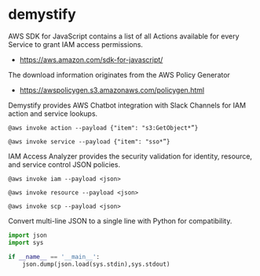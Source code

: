 # demystify

AWS SDK for JavaScript contains a list of all Actions available for every Service to grant IAM access permissions. 

 - https://aws.amazon.com/sdk-for-javascript/

The download information originates from the AWS Policy Generator 

 - https://awspolicygen.s3.amazonaws.com/policygen.html

Demystify provides AWS Chatbot integration with Slack Channels for IAM action and service lookups.

```
@aws invoke action --payload {"item": "s3:GetObject*”}
```

```
@aws invoke service --payload {"item": "sso*”}
```

IAM Access Analyzer provides the security validation for identity, resource, and service control JSON policies. 

```
@aws invoke iam --payload <json>
```

```
@aws invoke resource --payload <json>
```

```
@aws invoke scp --payload <json>
```

Convert multi-line JSON to a single line with Python for compatibility.

```python
import json
import sys

if __name__ == '__main__':
    json.dump(json.load(sys.stdin),sys.stdout)
```
